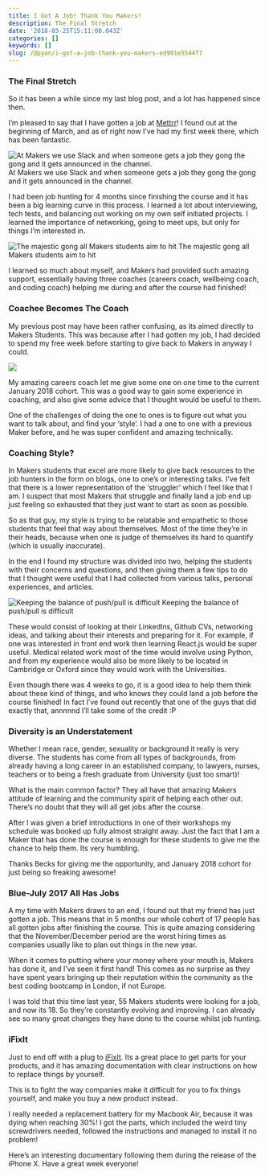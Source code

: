 ```yaml
---
title: I Got A Job! Thank You Makers!
description: The Final Stretch
date: '2018-03-25T15:11:00.043Z'
categories: []
keywords: []
slug: /@pyan/i-got-a-job-thank-you-makers-ed901e5544f7
---
```


### The Final Stretch

So it has been a while since my last blog post, and a lot has happened since then.

I’m pleased to say that I have gotten a job at [Mettrr](http://mettrr.com/uk/)! I found out at the beginning of March, and as of right now I’ve had my first week there, which has been fantastic.

![At Makers we use Slack and when someone gets a job they gong the gong and it gets announced in the channel.](https://cdn-images-1.medium.com/max/800/0*fQb-UtQcb3wIP94m.png)
At Makers we use Slack and when someone gets a job they gong the gong and it gets announced in the channel.

I had been job hunting for 4 months since finishing the course and it has been a big learning curve in this process. I learned a lot about interviewing, tech tests, and balancing out working on my own self initiated projects. I learned the importance of networking, going to meet ups, but only for things I’m interested in.

![The majestic gong all Makers students aim to hit](https://cdn-images-1.medium.com/max/800/1*9fvu4JLKyHMEbF5_A1lVrQ.jpeg)
The majestic gong all Makers students aim to hit

I learned so much about myself, and Makers had provided such amazing support, essentially having three coaches (careers coach, wellbeing coach, and coding coach) helping me during and after the course had finished!

### Coachee Becomes The Coach

My previous post may have been rather confusing, as its aimed directly to Makers Students. This was because after I had gotten my job, I had decided to spend my free week before starting to give back to Makers in anyway I could.

![](https://cdn-images-1.medium.com/max/800/0*HZ1F2RxeHcAOOUx8.png)

My amazing careers coach let me give some one on one time to the current January 2018 cohort. This was a good way to gain some experience in coaching, and also give some advice that I thought would be useful to them.

One of the challenges of doing the one to ones is to figure out what you want to talk about, and find your ‘style’. I had a one to one with a previous Maker before, and he was super confident and amazing technically.

### Coaching Style?

In Makers students that excel are more likely to give back resources to the job hunters in the form on blogs, one to one’s or interesting talks. I’ve felt that there is a lower representation of the ‘struggler’ which I feel like that I am. I suspect that most Makers that struggle and finally land a job end up just feeling so exhausted that they just want to start as soon as possible.

So as that guy, my style is trying to be relatable and empathetic to those students that feel that way about themselves. Most of the time they’re in their heads, because when one is judge of themselves its hard to quantify (which is usually inaccurate).

In the end I found my structure was divided into two, helping the students with their concerns and questions, and then giving them a few tips to do that I thought were useful that I had collected from various talks, personal experiences, and articles.

![Keeping the balance of push/pull is difficult](https://cdn-images-1.medium.com/max/800/0*s_Cu7Wp-ZWvA0RHL.png)
Keeping the balance of push/pull is difficult

These would consist of looking at their LinkedIns, Github CVs, networking ideas, and talking about their interests and preparing for it. For example, if one was interested in front end work then learning React.js would be super useful. Medical related work most of the time would involve using Python, and from my experience would also be more likely to be located in Cambridge or Oxford since they would work with the Universities.

Even though there was 4 weeks to go, it is a good idea to help them think about these kind of things, and who knows they could land a job before the course finished! In fact I’ve found out recently that one of the guys that did exactly that, annnnnd I’ll take some of the credit :P

### Diversity is an Understatement

Whether I mean race, gender, sexuality or background it really is very diverse. The students has come from all types of backgrounds, from already having a long career in an established company, to lawyers, nurses, teachers or to being a fresh graduate from University (just too smart)!

What is the main common factor? They all have that amazing Makers attitude of learning and the community spirit of helping each other out. There’s no doubt that they will all get jobs after the course.

After I was given a brief introductions in one of their workshops my schedule was booked up fully almost straight away. Just the fact that I am a Maker that has done the course is enough for these students to give me the chance to help them. Its very humbling.

Thanks Becks for giving me the opportunity, and January 2018 cohort for just being so freaking awesome!

### Blue-July 2017 All Has Jobs

A my time with Makers draws to an end, I found out that my friend has just gotten a job. This means that in 5 months our whole cohort of 17 people has all gotten jobs after finishing the course. This is quite amazing considering that the November/December period are the worst hiring times as companies usually like to plan out things in the new year.

When it comes to putting where your money where your mouth is, Makers has done it, and I’ve seen it first hand! This comes as no surprise as they have spent years bringing up their reputation within the community as the best coding bootcamp in London, if not Europe.

I was told that this time last year, 55 Makers students were looking for a job, and now its 18. So they’re constantly evolving and improving. I can already see so many great changes they have done to the course whilst job hunting.

### iFixIt

Just to end off with a plug to [iFixIt](https://www.ifixit.com/). Its a great place to get parts for your products, and it has amazing documentation with clear instructions on how to replace things by yourself.

This is to fight the way companies make it difficult for you to fix things yourself, and make you buy a new product instead.

I really needed a replacement battery for my Macbook Air, because it was dying when reaching 30%! I got the parts, which included the weird tiny screwdrivers needed, followed the instructions and managed to install it no problem!

Here’s an interesting documentary following them during the release of the iPhone X. Have a great week everyone!